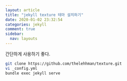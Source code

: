```yaml
---
layout: article
title: "jekyll texture 테마 설치하기"
date: 2020-01-02 23:32:54
categories: jekyll
comment: true
sidebar:
  nav: layouts
---
```


간단하게 사용하기 좋다.

~~~bash
git clone https://github.com/thelehhman/texture.git
vi _config.yml
bundle exec jekyll serve
~~~
